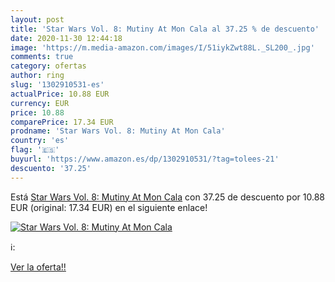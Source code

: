 ```yaml
---
layout: post
title: 'Star Wars Vol. 8: Mutiny At Mon Cala al 37.25 % de descuento'
date: 2020-11-30 12:44:18
image: 'https://m.media-amazon.com/images/I/51iykZwt88L._SL200_.jpg'
comments: true
category: ofertas
author: ring
slug: '1302910531-es'
actualPrice: 10.88 EUR
currency: EUR
price: 10.88
comparePrice: 17.34 EUR
prodname: 'Star Wars Vol. 8: Mutiny At Mon Cala'
country: 'es'
flag: '🇪🇸'
buyurl: 'https://www.amazon.es/dp/1302910531/?tag=tolees-21'
descuento: '37.25'
---
```


Está [Star Wars Vol. 8: Mutiny At Mon Cala](https://www.amazon.es/dp/1302910531/?tag=tolees-21) con 37.25 de descuento por 10.88 EUR (original: 17.34 EUR) en el siguiente enlace!

[![Star Wars Vol. 8: Mutiny At Mon Cala](https://m.media-amazon.com/images/I/51iykZwt88L._SL200_.jpg)](https://www.amazon.es/dp/1302910531/?tag=tolees-21)

ℹ️:


[Ver la oferta!!](https://www.amazon.es/dp/1302910531/?tag=tolees-21)
